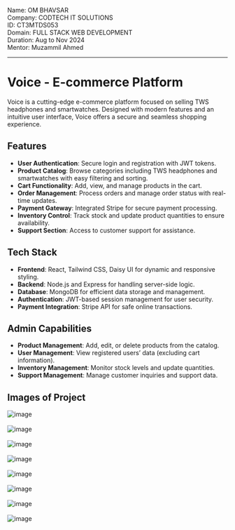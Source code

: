 Name: OM BHAVSAR <Br/>
Company: CODTECH IT SOLUTIONS  <Br/>
ID: CT3MTDS053  <Br/>
Domain: FULL STACK WEB DEVELOPMENT  <Br/>
Duration: Aug to Nov 2024  <Br/>
Mentor: Muzammil Ahmed  <Br/>

---

# Voice - E-commerce Platform

Voice is a cutting-edge e-commerce platform focused on selling TWS headphones and smartwatches. Designed with modern features and an intuitive user interface, Voice offers a secure and seamless shopping experience. 

## Features

- **User Authentication**: Secure login and registration with JWT tokens.
- **Product Catalog**: Browse categories including TWS headphones and smartwatches with easy filtering and sorting.
- **Cart Functionality**: Add, view, and manage products in the cart.
- **Order Management**: Process orders and manage order status with real-time updates.
- **Payment Gateway**: Integrated Stripe for secure payment processing.
- **Inventory Control**: Track stock and update product quantities to ensure availability.
- **Support Section**: Access to customer support for assistance.

## Tech Stack

- **Frontend**: React, Tailwind CSS, Daisy UI for dynamic and responsive styling.
- **Backend**: Node.js and Express for handling server-side logic.
- **Database**: MongoDB for efficient data storage and management.
- **Authentication**: JWT-based session management for user security.
- **Payment Integration**: Stripe API for safe online transactions.


## Admin Capabilities

- **Product Management**: Add, edit, or delete products from the catalog.
- **User Management**: View registered users’ data (excluding cart information).
- **Inventory Management**: Monitor stock levels and update quantities.
- **Support Management**: Manage customer inquiries and support data.

## Images of Project

![image](https://github.com/user-attachments/assets/47713089-3399-44d0-b0b3-870940d76995) <Br/> <Br/>
![image](https://github.com/user-attachments/assets/bf64c29c-930f-4836-a034-2431aef8bc9e) <Br/> <Br/>
![image](https://github.com/user-attachments/assets/731d290d-aed3-4c2e-a678-149a4d2b15b4) <Br/> <Br/>
![image](https://github.com/user-attachments/assets/f6abed70-d67f-44f0-b119-cdf2ee8eb4a6) <Br/> <Br/>
![image](https://github.com/user-attachments/assets/441f4998-a75b-4d6f-9944-a4f140c15b88) <Br/> <Br/>
![image](https://github.com/user-attachments/assets/79332190-55e3-4417-b890-fb513f67bea7) <Br/> <Br/>
![image](https://github.com/user-attachments/assets/0a17ae8a-e56d-4cab-9559-5ae5e135368a) <Br/> <Br/>
![image](https://github.com/user-attachments/assets/d6f547f9-6918-4a26-a8e0-5b150305a40d) <Br/> <Br/>
  
